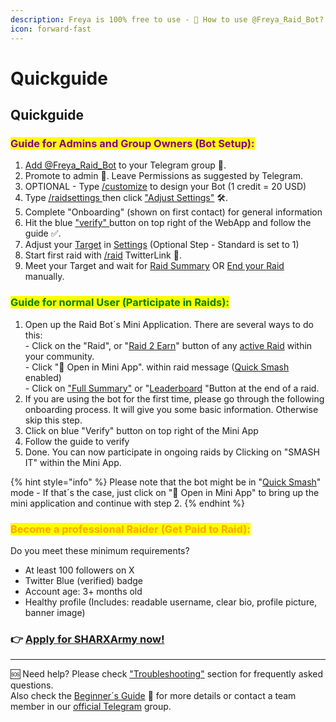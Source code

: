 ```yaml
---
description: Freya is 100% free to use - 🤖 How to use @Freya_Raid_Bot?
icon: forward-fast
---
```


# Quickguide

## Quickguide

### <mark style="color:purple;">**Guide for Admins and Group Owners (Bot Setup):**</mark>

1. [Add @Freya\_Raid\_Bot](https://t.me/raidsharksbot?startgroup=_) to your Telegram group 📲.
2. Promote to admin 🔑. Leave Permissions as suggested by Telegram.
3. OPTIONAL - Type [/customize](https://docs.raidsharksbot.com/customization#your-videos-for-raid-messages-just-20-usd) to design your Bot (1 credit = 20 USD)
4. Type [/raidsettings ](https://docs.raidsharksbot.com/quick-commands-guide/raidsettings)then click ["Adjust Settings"](https://docs.raidsharksbot.com/raid-settings#open-settings-from-telegram) 🛠️.
5. Complete "Onboarding" (shown on first contact) for general information
6. Hit the blue ["verify" ](https://docs.raidsharksbot.com/setup-guide#verification)button on top right of the WebApp and follow the guide ✅.
7. Adjust your [Target](https://docs.raidsharksbot.com/raid-settings/main-target-smashes) in [Settings](https://docs.raidsharksbot.com/raid-settings/access-settings-ui) (Optional Step - Standard is set to 1)
8. Start first raid with [/raid](https://docs.raidsharksbot.com/quick-commands-guide/raid) TwitterLink 🚀.
9. Meet your Target and wait for [Raid Summary](https://docs.raidsharksbot.com/how-to-raid/raid-summary) OR [End your Raid](https://docs.raidsharksbot.com/how-to-raid/end-your-raid) manually.

### <mark style="color:green;">Guide for normal User (Participate in Raids):</mark>

1. Open up the Raid Bot´s Mini Application. There are several ways to do this:\
   \- Click on the "Raid", or "[Raid 2 Earn](https://docs.raidsharksbot.com/airdrops)" button of any [active Raid](https://docs.raidsharksbot.com/how-to-raid/active-inactive-raids) within your community.\
   \- Click "📱 Open in Mini App". within raid message ([Quick Smash](https://docs.raidsharksbot.com/raid-settings/quick-smash) enabled)\
   \- Click on ["Full Summary"](https://docs.raidsharksbot.com/how-to-raid/raid-summary) or "[Leaderboard](https://docs.raidsharksbot.com/leaderboard) "Button at the end of a raid.
2. If you are using the bot for the first time, please go through the following onboarding process. It will give you some basic information. Otherwise skip this step.
3. Click on blue "Verify" button on top right of the Mini App
4. Follow the guide to verify
5. Done. You can now participate in ongoing raids by Clicking on "SMASH IT" within the Mini App.

{% hint style="info" %}
Please note that the bot might be in "[Quick Smash](https://docs.raidsharksbot.com/raid-settings/quick-smash)" mode - If that´s the case, just click on "📱 Open in Mini App" to bring up the mini application and continue with step 2.
{% endhint %}

### <mark style="color:orange;">Become a professional Raider (Get Paid to Raid):</mark>

Do you meet these minimum requirements?

* At least 100 followers on X
* Twitter Blue (verified) badge
* Account age: 3+ months old
* Healthy profile (Includes: readable username, clear bio, profile picture, banner image)

### 👉 [Apply for SHARXArmy now!](https://raidsharksbot.com/sharx-army.html)

***

🆘 Need help? Please check ["Troubleshooting"](https://docs.raidsharksbot.com/troubleshooting-faq) section for frequently asked questions.\
Also check the [Beginner´s Guide](https://docs.raidsharksbot.com/setup-guide) 📖 for more details or contact a team member in our [official Telegram](https://t.me/RaidSharksEntry) group.
